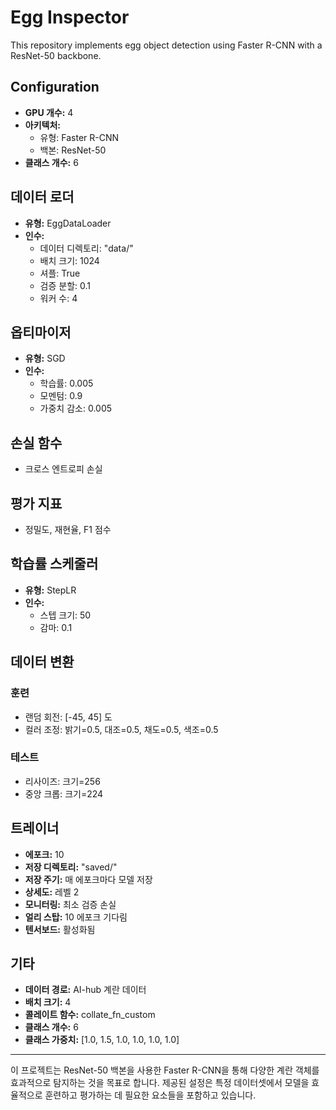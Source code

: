 # Egg Inspector

This repository implements egg object detection using Faster R-CNN with a ResNet-50 backbone.

## Configuration

- **GPU 개수:** 4
- **아키텍처:**
  - 유형: Faster R-CNN
  - 백본: ResNet-50
- **클래스 개수:** 6

## 데이터 로더

- **유형:** EggDataLoader
- **인수:**
  - 데이터 디렉토리: "data/"
  - 배치 크기: 1024
  - 셔플: True
  - 검증 분할: 0.1
  - 워커 수: 4

## 옵티마이저

- **유형:** SGD
- **인수:**
  - 학습률: 0.005
  - 모멘텀: 0.9
  - 가중치 감소: 0.005

## 손실 함수

- 크로스 엔트로피 손실

## 평가 지표

- 정밀도, 재현율, F1 점수

## 학습률 스케줄러

- **유형:** StepLR
- **인수:**
  - 스텝 크기: 50
  - 감마: 0.1

## 데이터 변환

### 훈련

- 랜덤 회전: [-45, 45] 도
- 컬러 조정: 밝기=0.5, 대조=0.5, 채도=0.5, 색조=0.5

### 테스트

- 리사이즈: 크기=256
- 중앙 크롭: 크기=224

## 트레이너

- **에포크:** 10
- **저장 디렉토리:** "saved/"
- **저장 주기:** 매 에포크마다 모델 저장
- **상세도:** 레벨 2
- **모니터링:** 최소 검증 손실
- **얼리 스탑:** 10 에포크 기다림
- **텐서보드:** 활성화됨

## 기타

- **데이터 경로:** AI-hub 계란 데이터
- **배치 크기:** 4
- **콜레이트 함수:** collate_fn_custom
- **클래스 개수:** 6
- **클래스 가중치:** [1.0, 1.5, 1.0, 1.0, 1.0, 1.0]

---

이 프로젝트는 ResNet-50 백본을 사용한 Faster R-CNN을 통해 다양한 계란 객체를 효과적으로 탐지하는 것을 목표로 합니다. 제공된 설정은 특정 데이터셋에서 모델을 효율적으로 훈련하고 평가하는 데 필요한 요소들을 포함하고 있습니다.
